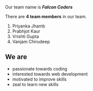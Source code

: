 Our team name is _**Falcon Coders**_

There are **4 team members** in our team.
1. Priyanka Jhamb
2. Prabhjot Kaur
3. Vrishti Gupta
4. Vanjam Chirudeep


## We are 
- passionate towards coding
- interested towards web development
- motivated to improve skills
- zeal to learn new skills

